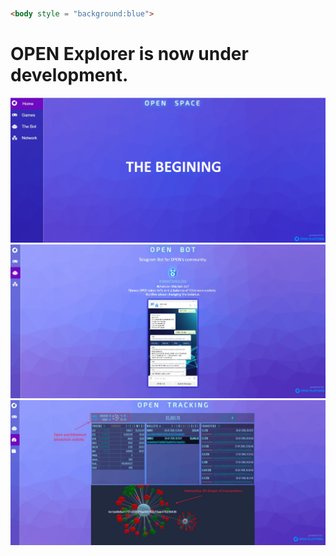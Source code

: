 ```html


<body style = "background:blue">
```
# OPEN Explorer is now under development.
![ScreenShort](https://raw.githubusercontent.com/alekcangp/OpenExplorer/master/img/first.jpg)
![ScreenShort](https://raw.githubusercontent.com/alekcangp/OpenExplorer/master/img/bot.jpg)
![ScreenShort](https://raw.githubusercontent.com/alekcangp/OpenExplorer/master/img/track.jpg)
